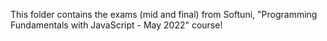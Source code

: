This folder contains the exams (mid and final) from Softuni, "Programming Fundamentals with JavaScript - May 2022" course!